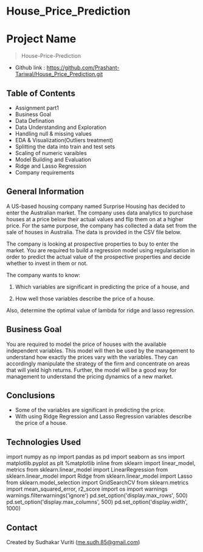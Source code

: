 # House_Price_Prediction
# Project Name
> House-Price-Prediction
- Github link : https://github.com/Prashant-Tariwal/House_Price_Prediction.git

## Table of Contents
*  Assignment part1
*  Business Goal
*  Data Defination
*  Data Understanding and Exploration
*  Handling null & missing values
*  EDA & Visualization(Outliers treatment)
*  Splitting the data into train and test sets
*  Scaling of numeric varaibles
*  Model Building and Evaluation
*  Ridge and Lasso Regression
*  Company requirements

## General Information
A US-based housing company named Surprise Housing has decided to enter the Australian market. The company uses data analytics to purchase houses at a price below their actual values and flip them on at a higher price. For the same purpose, the company has collected a data set from the sale of houses in Australia. The data is provided in the CSV file below.

The company is looking at prospective properties to buy to enter the market. You are required to build a regression model using regularisation in order to predict the actual value of the prospective properties and decide whether to invest in them or not.

The company wants to know:

1) Which variables are significant in predicting the price of a house, and

2) How well those variables describe the price of a house.

Also, determine the optimal value of lambda for ridge and lasso regression.

## Business Goal
You are required to model the price of houses with the available independent variables. This model will then be used by the management to understand how exactly the prices vary with the variables. They can accordingly manipulate the strategy of the firm and concentrate on areas that will yield high returns. Further, the model will be a good way for management to understand the pricing dynamics of a new market.

## Conclusions
*  Some of the variables are significant in predicting the price.
*  With using Ridge Regression and Lasso Regression variables describe the price of a house.

## Technologies Used
import numpy as np
import pandas as pd
import seaborn as sns
import matplotlib.pyplot as plt
%matplotlib inline
from sklearn import linear_model, metrics
from sklearn.linear_model import LinearRegression
from sklearn.linear_model import Ridge
from sklearn.linear_model import Lasso
from sklearn.model_selection import GridSearchCV
from sklearn.metrics import mean_squared_error, r2_score
import os
import warnings
warnings.filterwarnings('ignore')
pd.set_option('display.max_rows', 500)
pd.set_option('display.max_columns', 500)
pd.set_option('display.width', 1000)



## Contact
Created by Sudhakar Vuriti    (me.sudh.85@gmail.com)
